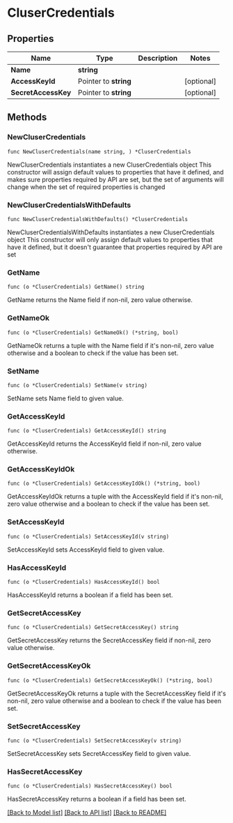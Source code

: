 # CluserCredentials

## Properties

Name | Type | Description | Notes
------------ | ------------- | ------------- | -------------
**Name** | **string** |  | 
**AccessKeyId** | Pointer to **string** |  | [optional] 
**SecretAccessKey** | Pointer to **string** |  | [optional] 

## Methods

### NewCluserCredentials

`func NewCluserCredentials(name string, ) *CluserCredentials`

NewCluserCredentials instantiates a new CluserCredentials object
This constructor will assign default values to properties that have it defined,
and makes sure properties required by API are set, but the set of arguments
will change when the set of required properties is changed

### NewCluserCredentialsWithDefaults

`func NewCluserCredentialsWithDefaults() *CluserCredentials`

NewCluserCredentialsWithDefaults instantiates a new CluserCredentials object
This constructor will only assign default values to properties that have it defined,
but it doesn't guarantee that properties required by API are set

### GetName

`func (o *CluserCredentials) GetName() string`

GetName returns the Name field if non-nil, zero value otherwise.

### GetNameOk

`func (o *CluserCredentials) GetNameOk() (*string, bool)`

GetNameOk returns a tuple with the Name field if it's non-nil, zero value otherwise
and a boolean to check if the value has been set.

### SetName

`func (o *CluserCredentials) SetName(v string)`

SetName sets Name field to given value.


### GetAccessKeyId

`func (o *CluserCredentials) GetAccessKeyId() string`

GetAccessKeyId returns the AccessKeyId field if non-nil, zero value otherwise.

### GetAccessKeyIdOk

`func (o *CluserCredentials) GetAccessKeyIdOk() (*string, bool)`

GetAccessKeyIdOk returns a tuple with the AccessKeyId field if it's non-nil, zero value otherwise
and a boolean to check if the value has been set.

### SetAccessKeyId

`func (o *CluserCredentials) SetAccessKeyId(v string)`

SetAccessKeyId sets AccessKeyId field to given value.

### HasAccessKeyId

`func (o *CluserCredentials) HasAccessKeyId() bool`

HasAccessKeyId returns a boolean if a field has been set.

### GetSecretAccessKey

`func (o *CluserCredentials) GetSecretAccessKey() string`

GetSecretAccessKey returns the SecretAccessKey field if non-nil, zero value otherwise.

### GetSecretAccessKeyOk

`func (o *CluserCredentials) GetSecretAccessKeyOk() (*string, bool)`

GetSecretAccessKeyOk returns a tuple with the SecretAccessKey field if it's non-nil, zero value otherwise
and a boolean to check if the value has been set.

### SetSecretAccessKey

`func (o *CluserCredentials) SetSecretAccessKey(v string)`

SetSecretAccessKey sets SecretAccessKey field to given value.

### HasSecretAccessKey

`func (o *CluserCredentials) HasSecretAccessKey() bool`

HasSecretAccessKey returns a boolean if a field has been set.


[[Back to Model list]](../README.md#documentation-for-models) [[Back to API list]](../README.md#documentation-for-api-endpoints) [[Back to README]](../README.md)


